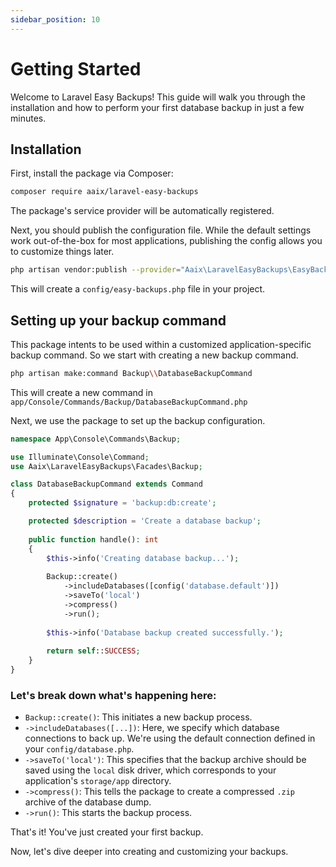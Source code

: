 ```yaml
---
sidebar_position: 10
---
```


# Getting Started

Welcome to Laravel Easy Backups! This guide will walk you through the installation and how to perform your first database backup
in just a few minutes.

## Installation

First, install the package via Composer:

```bash
composer require aaix/laravel-easy-backups
```

The package's service provider will be automatically registered.

Next, you should publish the configuration file. While the default settings work out-of-the-box for most applications, publishing
the config allows you to customize things later.

```bash
php artisan vendor:publish --provider="Aaix\LaravelEasyBackups\EasyBackupsServiceProvider" --tag="config"
```

This will create a `config/easy-backups.php` file in your project.

## Setting up your backup command
This package intents to be used within a customized application-specific backup command.
So we start with creating a new backup command.
```bash
php artisan make:command Backup\\DatabaseBackupCommand
```

This will create a new command in `app/Console/Commands/Backup/DatabaseBackupCommand.php`

Next, we use the package to set up the backup configuration.

```php
namespace App\Console\Commands\Backup;

use Illuminate\Console\Command;
use Aaix\LaravelEasyBackups\Facades\Backup;

class DatabaseBackupCommand extends Command
{
    protected $signature = 'backup:db:create';

    protected $description = 'Create a database backup';
    
    public function handle(): int
    {
        $this->info('Creating database backup...');
    
        Backup::create()
            ->includeDatabases([config('database.default')])
            ->saveTo('local')
            ->compress()
            ->run();
            
        $this->info('Database backup created successfully.');
        
        return self::SUCCESS;
    }
}
```

### Let's break down what's happening here:

- `Backup::create()`: This initiates a new backup process.
- `->includeDatabases([...])`: Here, we specify which database connections to back up. We're using the default connection defined
  in your `config/database.php`.
- `->saveTo('local')`: This specifies that the backup archive should be saved using the `local` disk driver, which corresponds to
  your application's `storage/app` directory.
- `->compress()`: This tells the package to create a compressed `.zip` archive of the database dump.
- `->run()`: This starts the backup process.

That's it! You've just created your first backup.

Now, let's dive deeper into creating and customizing your backups.
